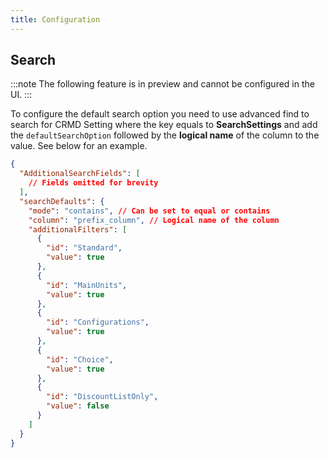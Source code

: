 ```yaml
---
title: Configuration
---
```


## Search

:::note
The following feature is in preview and cannot be configured in the UI.
:::

To configure the default search option you need to use advanced find to search for CRMD Setting where the key equals to **SearchSettings** and add the `defaultSearchOption` followed by the **logical name** of the column to the value. See below for an example.

```json title="SearchSettings"
{
  "AdditionalSearchFields": [
    // Fields omitted for brevity
  ],
  "searchDefaults": {
    "mode": "contains", // Can be set to equal or contains
    "column": "prefix_column", // Logical name of the column
    "additionalFilters": [
      {
        "id": "Standard",
        "value": true
      },
      {
        "id": "MainUnits",
        "value": true
      },
      {
        "id": "Configurations",
        "value": true
      },
      {
        "id": "Choice",
        "value": true
      },
      {
        "id": "DiscountListOnly",
        "value": false
      }
    ]
  }
}
```
